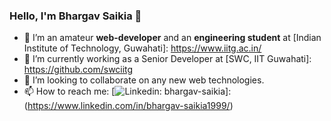 ### Hello, I'm Bhargav Saikia 👋

- 🔭 I’m an amateur **web-developer** and an **engineering student** at [Indian Institute of Technology, Guwahati]: https://www.iitg.ac.in/ 
- 🌱 I’m currently working as a Senior Developer at [SWC, IIT Guwahati]: https://github.com/swciitg
- 👯 I’m looking to collaborate on any new web technologies.
- 📫 How to reach me: [![Linkedin: bhargav-saikia](https://img.shields.io/badge/-bhargav-blue?style=flat-square&logo=Linkedin&logoColor=white&link=https://www.linkedin.com/in/bhargav-saikia1999/)]: (https://www.linkedin.com/in/bhargav-saikia1999/)


